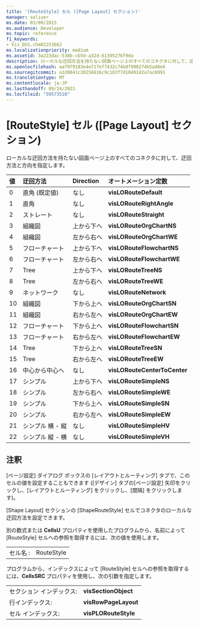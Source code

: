 ```yaml
---
title: '[RouteStyle] セル ([Page Layout] セクション)'
manager: soliver
ms.date: 03/09/2015
ms.audience: Developer
ms.topic: reference
f1_keywords:
- Vis_DSS.chm82251662
ms.localizationpriority: medium
ms.assetid: 3a223dac-538b-cb5d-a32d-61395276f9da
description: ローカルな迂回方法を持たない図面ページ上のすべてのコネクタに対して、迂回方法と方向を指定します。
ms.openlocfilehash: aa7979183e4e717ef7432c74b8f998274b5a48e6
ms.sourcegitcommit: a1d9041c20256616c9c183f7d1049142a7ac6991
ms.translationtype: MT
ms.contentlocale: ja-JP
ms.lasthandoff: 09/24/2021
ms.locfileid: "59573510"
---
```

# <a name="routestyle-cell-page-layout-section"></a>[RouteStyle] セル ([Page Layout] セクション)

ローカルな迂回方法を持たない図面ページ上のすべてのコネクタに対して、迂回方法と方向を指定します。
  
|**値**|**迂回方法**|**Direction**|**オートメーション定数**|
|:-----|:-----|:-----|:-----|
|0  <br/> |直角 (既定値)  <br/> |なし  <br/> |**visLORouteDefault** <br/> |
|1  <br/> |直角  <br/> |なし  <br/> |**visLORouteRightAngle** <br/> |
|2  <br/> |ストレート  <br/> |なし  <br/> |**visLORouteStraight** <br/> |
|3  <br/> |組織図  <br/> |上から下へ  <br/> |**visLORouteOrgChartNS** <br/> |
|4   <br/> |組織図  <br/> |左から右へ  <br/> |**visLORouteOrgChartWE** <br/> |
|5  <br/> |フローチャート  <br/> |上から下へ  <br/> |**visLORouteFlowchartNS** <br/> |
|6   <br/> |フローチャート  <br/> |左から右へ  <br/> |**visLORouteFlowchartWE** <br/> |
|7   <br/> |Tree  <br/> |上から下へ  <br/> |**visLORouteTreeNS** <br/> |
|8   <br/> |Tree  <br/> |左から右へ  <br/> |**visLORouteTreeWE** <br/> |
|9   <br/> |ネットワーク  <br/> |なし  <br/> |**visLORouteNetwork** <br/> |
|10  <br/> |組織図  <br/> |下から上へ  <br/> |**visLORouteOrgChartSN** <br/> |
|11  <br/> |組織図  <br/> |右から左へ  <br/> |**visLORouteOrgChartEW** <br/> |
|12   <br/> |フローチャート  <br/> |下から上へ  <br/> |**visLORouteFlowchartSN** <br/> |
|13  <br/> |フローチャート  <br/> |右から左へ  <br/> |**visLORouteFlowchartEW** <br/> |
|14   <br/> |Tree  <br/> |下から上へ  <br/> |**visLORouteTreeSN** <br/> |
|15   <br/> |Tree  <br/> |右から左へ  <br/> |**visLORouteTreeEW** <br/> |
|16   <br/> |中心から中心へ  <br/> |なし  <br/> |**visLORouteCenterToCenter** <br/> |
|17   <br/> |シンプル  <br/> |上から下へ  <br/> |**visLORouteSimpleNS** <br/> |
|18   <br/> |シンプル  <br/> |左から右へ  <br/> |**visLORouteSimpleWE** <br/> |
|19  <br/> |シンプル  <br/> |下から上へ  <br/> |**visLORouteSimpleSN** <br/> |
|20  <br/> |シンプル  <br/> |右から左へ  <br/> |**visLORouteSimpleEW** <br/> |
| 21  <br/> |シンプル 横 - 縦  <br/> |なし  <br/> |**visLORouteSimpleHV** <br/> |
|22  <br/> |シンプル 縦 - 横  <br/> |なし  <br/> |**visLORouteSimpleVH** <br/> |
   
## <a name="remarks"></a>注釈

[ページ設定] ダイアログ ボックスの [レイアウトとルーティング] タブで、このセルの値を設定することもできます ([デザイン] タブの[ページ設定] 矢印をクリックし、[レイアウトとルーティング] をクリックし、[間隔] をクリックします)。   
  
[Shape Layout] セクションの [ShapeRouteStyle] セルでコネクタのローカルな迂回方法を設定できます。 
  
別の数式または **CellsU** プロパティを使用したプログラムから、名前によって [RouteStyle] セルへの参照を取得するには、次の値を使用します。 
  
|||
|:-----|:-----|
|セル名 :  <br/> |RouteStyle  <br/> |
   
プログラムから、インデックスによって [RouteStyle] セルへの参照を取得するには、**CellsSRC** プロパティを使用し、次の引数を指定します。 
  
|||
|:-----|:-----|
|セクション インデックス:  <br/> |**visSectionObject** <br/> |
|行インデックス:  <br/> |**visRowPageLayout** <br/> |
|セル インデックス:  <br/> |**visPLORouteStyle** <br/> |
   

